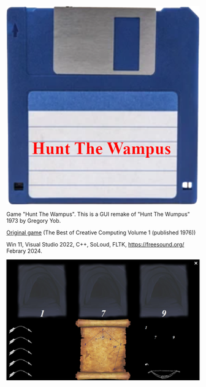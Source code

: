 ![img1.png](img1.png)

Game "Hunt The Wampus". This is a GUI remake of "Hunt The Wumpus" 1973 by Gregory Yob. 

[Original game](https://www.atariarchives.org/bcc1/showpage.php?page=247) (The Best of Creative Computing Volume 1 (published 1976))

Win 11, Visual Studio 2022, C++, SoLoud, FLTK, https://freesound.org/
Febrary 2024.

![img2.png](img2.png)
